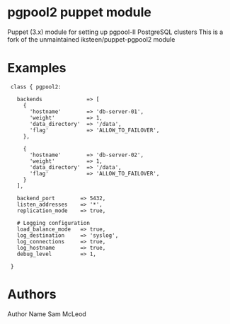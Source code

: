 # pgpool2 puppet module

Puppet (3.x) module for setting up pgpool-II PostgreSQL clusters
This is a fork of the unmaintained iksteen/puppet-pgpool2 module

# Examples
```
 class { pgpool2:

   backends              => [
     {
       'hostname'        => 'db-server-01',
       'weight'          => 1,
       'data_directory'  => '/data',
       'flag'            => 'ALLOW_TO_FAILOVER',
     },

     {
       'hostname'        => 'db-server-02',
       'weight'          => 1,
       'data_directory'  => '/data',
       'flag'            => 'ALLOW_TO_FAILOVER',
     }
   ],

   backend_port        => 5432,
   listen_addresses    => '*',
   replication_mode    => true,

   # Logging configuration
   load_balance_mode   => true,
   log_destination     => 'syslog',
   log_connections     => true,
   log_hostname        => true,
   debug_level         => 1,

 }
```
# Authors

Author Name Sam McLeod

